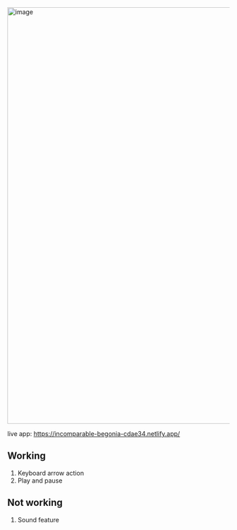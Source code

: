 <img width="1869" height="943" alt="image" src="https://github.com/user-attachments/assets/dc97b54a-c7d3-4520-b541-18e7430a8ba4" />

live app: https://incomparable-begonia-cdae34.netlify.app/
## Working
1. Keyboard arrow action
2. Play and pause

## Not working
1. Sound feature
